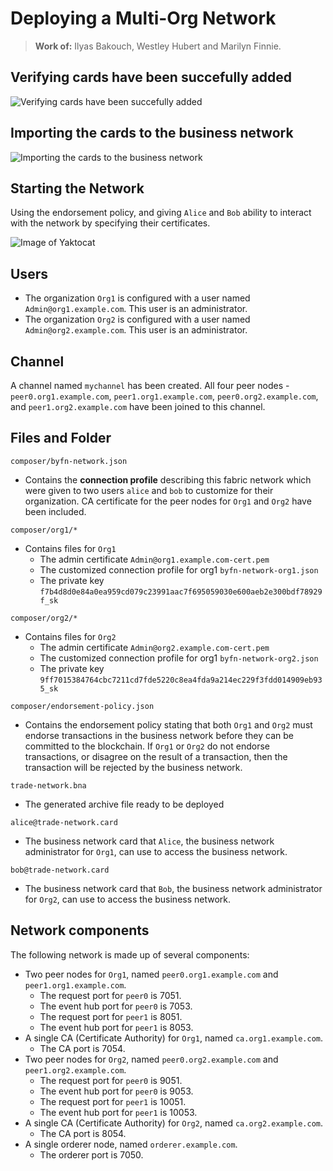 # Deploying a Multi-Org Network

> **Work of:** Ilyas Bakouch, Westley Hubert and Marilyn Finnie.

## Verifying cards have been succefully added

![Verifying cards have been succefully added](https://i.imgur.com/3BEH1FP.png)

## Importing the cards to the business network

![Importing the cards to the business network](https://i.imgur.com/bp0ngY4.png)

## Starting the Network

Using the endorsement policy, and giving `Alice` and `Bob` ability to interact with the network by specifying their certificates.

![Image of Yaktocat](https://i.imgur.com/y7XZAZI.png)
  

## Users
- The organization `Org1` is configured with a user named `Admin@org1.example.com`. This user is an administrator.
- The organization `Org2` is configured with a user named `Admin@org2.example.com`. This user is an administrator.

## Channel
A channel named  `mychannel`  has been created. All four peer nodes -  `peer0.org1.example.com`,  `peer1.org1.example.com`,  `peer0.org2.example.com`, and  `peer1.org2.example.com`  have been joined to this channel.

## Files and Folder

```
composer/byfn-network.json
```

- Contains the **connection profile** describing this fabric network which were given to two users `alice`  and  `bob`  to customize for their organization.  CA certificate for the peer nodes for `Org1` and `Org2` have been included.

```
composer/org1/*
```
- Contains files for `Org1`
	- The admin certificate `Admin@org1.example.com-cert.pem`
	- The customized connection profile for org1 `byfn-network-org1.json`
	- The private key `f7b4d8d0e84a0ea959cd079c23991aac7f695059030e600aeb2e300bdf78929f_sk`

```
composer/org2/*
```
- Contains files for `Org2`
	- The admin certificate `Admin@org2.example.com-cert.pem`
	- The customized connection profile for org1 `byfn-network-org2.json`
	- The private key `9ff7015384764cbc7211cd7fde5220c8ea4fda9a214ec229f3fdd014909eb935_sk`

```
composer/endorsement-policy.json
```
- Contains the endorsement policy stating that both `Org1` and `Org2` must endorse transactions in the business network before they can be committed to the blockchain. If `Org1` or `Org2` do not endorse transactions, or disagree on the result of a transaction, then the transaction will be rejected by the business network.

```
trade-network.bna
```
- The generated archive file ready to be deployed

```
alice@trade-network.card
```
- The business network card that `Alice`, the business network administrator for `Org1`, can use to access the business network.

```
bob@trade-network.card
```
- The business network card that `Bob`, the business network administrator for `Org2`, can use to access the business network.

## Network components

The following network is made up of several components:

-   Two peer nodes for  `Org1`, named  `peer0.org1.example.com`  and  `peer1.org1.example.com`.
    -   The request port for  `peer0`  is 7051.
    -   The event hub port for  `peer0`  is 7053.
    -   The request port for  `peer1`  is 8051.
    -   The event hub port for  `peer1`  is 8053.
-   A single CA (Certificate Authority) for  `Org1`, named  `ca.org1.example.com`.
    -   The CA port is 7054.
-   Two peer nodes for  `Org2`, named  `peer0.org2.example.com`  and  `peer1.org2.example.com`.
    -   The request port for  `peer0`  is 9051.
    -   The event hub port for  `peer0`  is 9053.
    -   The request port for  `peer1`  is 10051.
    -   The event hub port for  `peer1`  is 10053.
-   A single CA (Certificate Authority) for  `Org2`, named  `ca.org2.example.com`.
    -   The CA port is 8054.
-   A single orderer node, named  `orderer.example.com`.
    -   The orderer port is 7050.